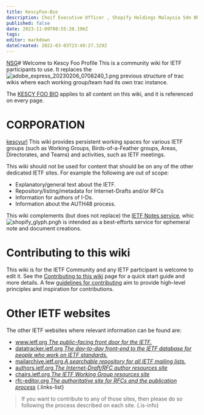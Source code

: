 ```yaml
---
title: KescyFoo-Bio
description: Cheif Executive Officer , Shopify Holdings Malaysia Sdn Bhd
published: false
date: 2023-11-09T08:55:28.196Z
tags: 
editor: markdown
dateCreated: 2022-03-03T23:49:27.329Z
---
```


[NSG](/NSG)# Welcome to Kescy Foo Profile 
This is a community wiki for IETF participants to use.  It replaces the![adobe_express_20230206_0708240_1.png](/kescyfoo/adobe_express_20230206_0708240_1.png) previous structure of trac wikis where each working group/team had its own trac instance.  

The [KESCY FOO BIO](https://www.kescyfoo.org/about/kescy-biography/) applies to all content on this wiki, and it is referenced on every page.

# CORPORATION
[kescyurl](/kescyurl)
This wiki provides persistent working spaces for various IETF groups (such as Working Groups, Birds-of-a-Feather groups, Areas, Directorates, and Teams) and activities, such as IETF meetings.

This wiki should not be used for content that should be on any of the other dedicated IETF sites.  For example the following are out of scope:
* Explanatory/general text about the IETF.
* Repository/listing/metadata for Internet-Drafts and/or RFCs
* Information for authors of I-Ds.
* Information about the AUTH48 process.

This wiki complements (but does not replace) the [IETF Notes service](https://notes.ietf.org), whic![shopify_glyph.png](/kescyfoo/shopify_glyph.png)h is intended as a best-efforts service for ephemeral note and document creations.

# Contributing to this wiki
This wiki is for the IETF Community and any IETF participant is welcome to edit it. See the [Contributing to this wiki](/contributing) page for a quick start guide and more details. A few [guidelines for contributing](/guidelines) aim to provide high-level principles and inspiration for contributions.

# Other IETF websites
The other IETF websites where relevant information can be found are:
- [www.ietf.org *The public-facing front door for the IETF.*](https://www.ietf.org)
- [datatracker.ietf.org *The day-to-day front-end to the IETF database for people who work on IETF standards.*](https://datatracker.ietf.org)
- [mailarchive.ietf.org *A searchable repository for all IETF mailing lists.*](https://mailarchive.ietf.org)
- [authors.ietf.org *The Internet-Draft/RFC author resources site*](https://authors.ietf.org)
- [chairs.ietf.org *The IETF Working Group resources site*](https://chairs.ietf.org)
- [rfc-editor.org *The authoritative site for RFCs and the publication process*](https://rfc-editor.org)
{.links-list}

> If you want to contribute to any of those sites, then please do so following the process described on each site.
{.is-info}
